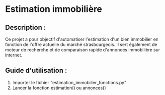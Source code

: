 # Estimation immobilière

## Description :
Ce projet a pour objectif d'automatiser l'estimation d'un bien immobilier en fonction de l'offre actuelle du marché strasbourgeois. Il sert également de moteur de recherche et de comparaison rapide d'annonces immobilière sur internet.

## Guide d'utilisation : 
1) Importer le fichier "estimation_immobilier_fonctions.py"
2) Lancer la fonction estimation() ou annonces()



 
